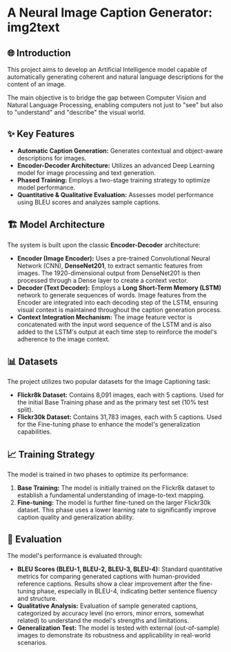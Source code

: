 # A Neural Image Caption Generator: img2text

## 🌐 Introduction

This project aims to develop an Artificial Intelligence model capable of automatically generating coherent and natural language descriptions for the content of an image.

The main objective is to bridge the gap between Computer Vision and Natural Language Processing, enabling computers not just to "see" but also to "understand" and "describe" the visual world.

## ✨ Key Features

* **Automatic Caption Generation:** Generates contextual and object-aware descriptions for images.
* **Encoder-Decoder Architecture:** Utilizes an advanced Deep Learning model for image processing and text generation.
* **Phased Training:** Employs a two-stage training strategy to optimize model performance.
* **Quantitative & Qualitative Evaluation:** Assesses model performance using BLEU scores and analyzes sample captions.

## 🏗️ Model Architecture

The system is built upon the classic **Encoder-Decoder** architecture:

* **Encoder (Image Encoder):** Uses a pre-trained Convolutional Neural Network (CNN), **DenseNet201**, to extract semantic features from images. The 1920-dimensional output from DenseNet201 is then processed through a Dense layer to create a context vector.
* **Decoder (Text Decoder):** Employs a **Long Short-Term Memory (LSTM)** network to generate sequences of words. Image features from the Encoder are integrated into each decoding step of the LSTM, ensuring visual context is maintained throughout the caption generation process.
* **Context Integration Mechanism:** The image feature vector is concatenated with the input word sequence of the LSTM and is also added to the LSTM's output at each time step to reinforce the model's adherence to the image context.

## 📊 Datasets

The project utilizes two popular datasets for the Image Captioning task:

* **Flickr8k Dataset:** Contains 8,091 images, each with 5 captions. Used for the initial Base Training phase and as the primary test set (10% test split).
* **Flickr30k Dataset:** Contains 31,783 images, each with 5 captions. Used for the Fine-tuning phase to enhance the model's generalization capabilities.

## 📈 Training Strategy

The model is trained in two phases to optimize its performance:

1.  **Base Training:** The model is initially trained on the Flickr8k dataset to establish a fundamental understanding of image-to-text mapping.
2.  **Fine-tuning:** The model is further fine-tuned on the larger Flickr30k dataset. This phase uses a lower learning rate to significantly improve caption quality and generalization ability.

## 🧪 Evaluation

The model's performance is evaluated through:

* **BLEU Scores (BLEU-1, BLEU-2, BLEU-3, BLEU-4):** Standard quantitative metrics for comparing generated captions with human-provided reference captions. Results show a clear improvement after the fine-tuning phase, especially in BLEU-4, indicating better sentence fluency and structure.
* **Qualitative Analysis:** Evaluation of sample generated captions, categorized by accuracy level (no errors, minor errors, somewhat related) to understand the model's strengths and limitations.
* **Generalization Test:** The model is tested with external (out-of-sample) images to demonstrate its robustness and applicability in real-world scenarios.
